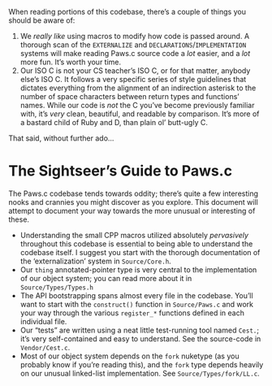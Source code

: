 When reading portions of this codebase, there’s a couple of things you should be aware of:

1.  We *really like* using macros to modify how code is passed around. A thorough scan of the `EXTERNALIZE`
    and `DECLARATIONS`/`IMPLEMENTATION` systems will make reading Paws.c source code a *lot* easier, and a *lot*
    more fun. It’s worth your time.
2.  Our ISO C is not your CS teacher’s ISO C, or for that matter, anybody else’s ISO C. It follows a very
    specific series of style guidelines that dictates everything from the alignment of an indirection asterisk to
    the number of space characters between return types and functions’ names. While our code is *not* the C
    you’ve become previously familiar with, it’s *very* clean, beautiful, and readable by comparison. It’s more
    of a bastard child of Ruby and D, than plain ol’ butt-ugly C.

That said, without further ado...

The Sightseer’s Guide to Paws.c
===============================
The Paws.c codebase tends towards oddity; there’s quite a few interesting nooks and crannies you might discover
as you explore. This document will attempt to document your way towards the more unusual or interesting of these.

- Understanding the small CPP macros utilized absolutely *pervasively* throughout this codebase is essential to
  being able to understand the codebase itself. I suggest you start with the thorough documentation of the
  ‘externalization’ system in `Source/Core.h`.
- Our `thing` annotated-pointer type is very central to the implementation of our object system; you can read
  more about it in `Source/Types/Types.h`
- The API bootstrapping spans almost every file in the codebase. You’ll want to start with the `construct()`
  function in `Source/Paws.c` and work your way through the various `register_*` functions defined in each
  individual file.
- Our “tests” are written using a neat little test-running tool named `Cest.`; it’s very self-contained and easy
  to understand. See the source-code in `Vendor/Cest.c`.
- Most of our object system depends on the `fork` nuketype (as you probably know if you’re reading this), and the
  `fork` type depends heavily on our unusual linked-list implementation. See `Source/Types/fork/LL.c`.

